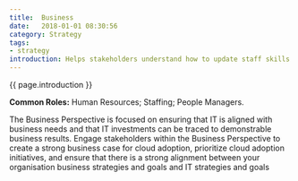 ```yaml
---
title:  Business
date:   2018-01-01 08:30:56
category: Strategy
tags:
- strategy
introduction: Helps stakeholders understand how to update staff skills and organizational processes involved in business support capabilities, to optimize business value with cloud adoption.
---
```

{{ page.introduction }} 

**Common Roles:** Human Resources; Staffing; People Managers.

The Business Perspective is focused on ensuring that IT is aligned with business
needs and that IT investments can be traced to demonstrable business results.
Engage stakeholders within the Business Perspective to create a strong business
case for cloud adoption, prioritize cloud adoption initiatives, and ensure that
there is a strong alignment between your organisation business strategies and
goals and IT strategies and goals
